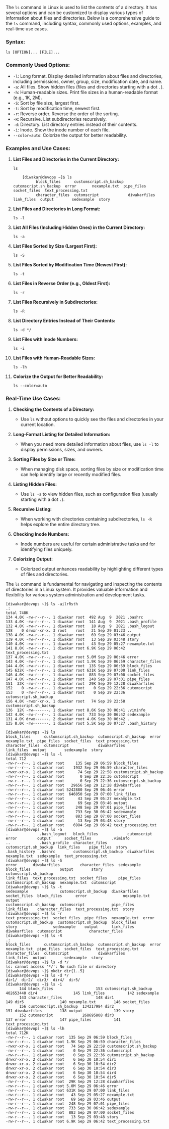 The `ls` command in Linux is used to list the contents of a directory. It has several options and can be customized to display various types of information about files and directories. Below is a comprehensive guide to the `ls` command, including syntax, commonly used options, examples, and real-time use cases.

### Syntax:
```
ls [OPTION]... [FILE]...
```

### Commonly Used Options:

- `-l`: Long format. Display detailed information about files and directories, including permissions, owner, group, size, modification date, and name.
- `-a`: All files. Show hidden files (files and directories starting with a dot `.`).
- `-h`: Human-readable sizes. Print file sizes in a human-readable format (e.g., 1K, 2M).
- `-S`: Sort by file size, largest first.
- `-t`: Sort by modification time, newest first.
- `-r`: Reverse order. Reverse the order of the sorting.
- `-R`: Recursive. List subdirectories recursively.
- `-d`: Directory. List directory entries instead of their contents.
- `-i`: Inode. Show the inode number of each file.
- `--color=auto`: Colorize the output for better readability.

### Examples and Use Cases:

1. **List Files and Directories in the Current Directory:**
   ```
   ls
   ```
		   [diwakar@devops ~]$ ls
		         block_files      customscript.sh_backup  cutomscript.sh_backup  error       nexample.txt  pipe_files  socket_files  text_processing.txt
		         character_files  cutomscript             diwakarfiles           link_files  output        sedexample  story


2. **List Files and Directories in Long Format:**
   ```
   ls -l
   ```

3. **List All Files (Including Hidden Ones) in the Current Directory:**
   ```
   ls -a
   ```

4. **List Files Sorted by Size (Largest First):**
   ```
   ls -S
   ```


5. **List Files Sorted by Modification Time (Newest First):**
   ```
   ls -t
   ```


6. **List Files in Reverse Order (e.g., Oldest First):**
   ```
   ls -r
   ```


7. **List Files Recursively in Subdirectories:**
   ```
   ls -R
   ```


8. **List Directory Entries Instead of Their Contents:**
   ```
   ls -d */
   ```
  

9. **List Files with Inode Numbers:**
   ```
   ls -i
   ```


10. **List Files with Human-Readable Sizes:**
    ```
    ls -lh
    ```
   

11. **Colorize the Output for Better Readability:**
    ```
    ls --color=auto
    ```

### Real-Time Use Cases:

1. **Checking the Contents of a Directory:**
   - Use `ls` without options to quickly see the files and directories in your current location.

2. **Long-Format Listing for Detailed Information:**
   - When you need more detailed information about files, use `ls -l` to display permissions, sizes, and owners.

3. **Sorting Files by Size or Time:**
   - When managing disk space, sorting files by size or modification time can help identify large or recently modified files.

4. **Listing Hidden Files:**
   - Use `ls -a` to view hidden files, such as configuration files (usually starting with a dot `.`).

5. **Recursive Listing:**
   - When working with directories containing subdirectories, `ls -R` helps explore the entire directory tree.

6. **Checking Inode Numbers:**
   - Inode numbers are useful for certain administrative tasks and for identifying files uniquely.

7. **Colorizing Output:**
   - Colorized output enhances readability by highlighting different types of files and directories.

The `ls` command is fundamental for navigating and inspecting the contents of directories in a Linux system. It provides valuable information and flexibility for various system administration and development tasks.


```
[diwakar@devops ~]$ ls -ailrRsth
.:
total 748K
134 4.0K -rw-r--r--. 1 diwakar root  492 Aug  9  2021 .bashrc
133 4.0K -rw-r--r--. 1 diwakar root  141 Aug  9  2021 .bash_profile
132 4.0K -rw-r--r--. 1 diwakar root   18 Aug  9  2021 .bash_logout
128    0 drwxr-xr-x. 3 root    root   21 Sep 29 01:23 ..
138 4.0K -rw-r--r--. 1 diwakar root   69 Sep 29 03:46 output
139 4.0K -rw-r--r--. 1 diwakar root   13 Sep 29 03:48 story
140 4.0K -rw-r--r--. 1 diwakar root   43 Sep 29 05:27 nexample.txt
141 8.0K -rw-r--r--. 1 diwakar root 6.9K Sep 29 06:42 text_processing.txt
137 4.0K -rw-r--r--. 1 diwakar root 5.0M Sep 29 06:46 error
143 4.0K -rw-r--r--. 1 diwakar root 1.9K Sep 29 06:59 character_files
144 4.0K -rw-r--r--. 1 diwakar root  135 Sep 29 06:59 block_files
145 632K -rw-r--r--. 1 diwakar root 631K Sep 29 07:00 link_files
146 4.0K -rw-r--r--. 1 diwakar root  883 Sep 29 07:00 socket_files
147 4.0K -rw-r--r--. 1 diwakar root  248 Sep 29 07:01 pipe_files
151  32K -rw-r--r--. 1 diwakar root  29K Sep 29 12:28 diwakarfiles
152    0 -rw-r--r--. 1 diwakar root    0 Sep 29 22:36 cutomscript
153    0 -rw-r--r--. 1 diwakar root    0 Sep 29 22:36 cutomscript.sh_backup
156 4.0K -rwxr-xr-x. 1 diwakar root   74 Sep 29 22:58 customscript.sh_backup
136  12K -rw-------. 1 diwakar root 8.6K Sep 30 06:41 .viminfo
142 4.0K -rw-r--r--. 1 diwakar root  733 Sep 30 06:42 sedexample
131 4.0K drwx------. 2 diwakar root 4.0K Sep 30 06:42 .
135 8.0K -rw-------. 1 diwakar root 5.5K Sep 30 07:27 .bash_history
```

```
[diwakar@devops ~]$ ls
block_files      customscript.sh_backup  cutomscript.sh_backup  error       nexample.txt  pipe_files  socket_files  text_processing.txt
character_files  cutomscript             diwakarfiles           link_files  output        sedexample  story
[diwakar@devops ~]$ ls -l
total 712
-rw-r--r--. 1 diwakar root     135 Sep 29 06:59 block_files
-rw-r--r--. 1 diwakar root    1932 Sep 29 06:59 character_files
-rwxr-xr-x. 1 diwakar root      74 Sep 29 22:58 customscript.sh_backup
-rw-r--r--. 1 diwakar root       0 Sep 29 22:36 cutomscript
-rw-r--r--. 1 diwakar root       0 Sep 29 22:36 cutomscript.sh_backup
-rw-r--r--. 1 diwakar root   29656 Sep 29 12:28 diwakarfiles
-rw-r--r--. 1 diwakar root 5242880 Sep 29 06:46 error
-rw-r--r--. 1 diwakar root  646050 Sep 29 07:00 link_files
-rw-r--r--. 1 diwakar root      43 Sep 29 05:27 nexample.txt
-rw-r--r--. 1 diwakar root      69 Sep 29 03:46 output
-rw-r--r--. 1 diwakar root     248 Sep 29 07:01 pipe_files
-rw-r--r--. 1 diwakar root     733 Sep 30 06:42 sedexample
-rw-r--r--. 1 diwakar root     883 Sep 29 07:00 socket_files
-rw-r--r--. 1 diwakar root      13 Sep 29 03:48 story
-rw-r--r--. 1 diwakar root    6984 Sep 29 06:42 text_processing.txt
[diwakar@devops ~]$ ls -a
.              .bash_logout   block_files             cutomscript            error         output      socket_files         .viminfo
..             .bash_profile  character_files         cutomscript.sh_backup  link_files    pipe_files  story
.bash_history  .bashrc        customscript.sh_backup  diwakarfiles           nexample.txt  sedexample  text_processing.txt
[diwakar@devops ~]$ ls -S
error       diwakarfiles         character_files  sedexample  block_files             output        story        cutomscript.sh_backup
link_files  text_processing.txt  socket_files     pipe_files  customscript.sh_backup  nexample.txt  cutomscript
[diwakar@devops ~]$ ls -t
sedexample              cutomscript.sh_backup  diwakarfiles  socket_files  block_files      error                nexample.txt  output
customscript.sh_backup  cutomscript            pipe_files    link_files    character_files  text_processing.txt  story
[diwakar@devops ~]$ ls -r
text_processing.txt  socket_files  pipe_files  nexample.txt  error         cutomscript.sh_backup  customscript.sh_backup  block_files
story                sedexample    output      link_files    diwakarfiles  cutomscript            character_files
[diwakar@devops ~]$ ls -R
.:
block_files      customscript.sh_backup  cutomscript.sh_backup  error       nexample.txt  pipe_files  socket_files  text_processing.txt
character_files  cutomscript             diwakarfiles           link_files  output        sedexample  story
[diwakar@devops ~]$ ls -d */
ls: cannot access '*/': No such file or directory
[diwakar@devops ~]$ mkdir dir{1..5}
[diwakar@devops ~]$ ls -d */
dir1/  dir2/  dir3/  dir4/  dir5/
[diwakar@devops ~]$ ls -i
      144 block_files                   153 cutomscript.sh_backup  402653440 dir4                145 link_files          142 sedexample
      143 character_files               148 dir1                         149 dir5                140 nexample.txt        146 socket_files
      156 customscript.sh_backup  134217984 dir2                         151 diwakarfiles        138 output              139 story
      152 cutomscript             268695808 dir3                         137 error               147 pipe_files          141 text_processing.txt
[diwakar@devops ~]$ ls -lh
total 712K
-rw-r--r--. 1 diwakar root  135 Sep 29 06:59 block_files
-rw-r--r--. 1 diwakar root 1.9K Sep 29 06:59 character_files
-rwxr-xr-x. 1 diwakar root   74 Sep 29 22:58 customscript.sh_backup
-rw-r--r--. 1 diwakar root    0 Sep 29 22:36 cutomscript
-rw-r--r--. 1 diwakar root    0 Sep 29 22:36 cutomscript.sh_backup
drwxr-xr-x. 2 diwakar root    6 Sep 30 10:54 dir1
drwxr-xr-x. 2 diwakar root    6 Sep 30 10:54 dir2
drwxr-xr-x. 2 diwakar root    6 Sep 30 10:54 dir3
drwxr-xr-x. 2 diwakar root    6 Sep 30 10:54 dir4
drwxr-xr-x. 2 diwakar root    6 Sep 30 10:54 dir5
-rw-r--r--. 1 diwakar root  29K Sep 29 12:28 diwakarfiles
-rw-r--r--. 1 diwakar root 5.0M Sep 29 06:46 error
-rw-r--r--. 1 diwakar root 631K Sep 29 07:00 link_files
-rw-r--r--. 1 diwakar root   43 Sep 29 05:27 nexample.txt
-rw-r--r--. 1 diwakar root   69 Sep 29 03:46 output
-rw-r--r--. 1 diwakar root  248 Sep 29 07:01 pipe_files
-rw-r--r--. 1 diwakar root  733 Sep 30 06:42 sedexample
-rw-r--r--. 1 diwakar root  883 Sep 29 07:00 socket_files
-rw-r--r--. 1 diwakar root   13 Sep 29 03:48 story
-rw-r--r--. 1 diwakar root 6.9K Sep 29 06:42 text_processing.txt



```

